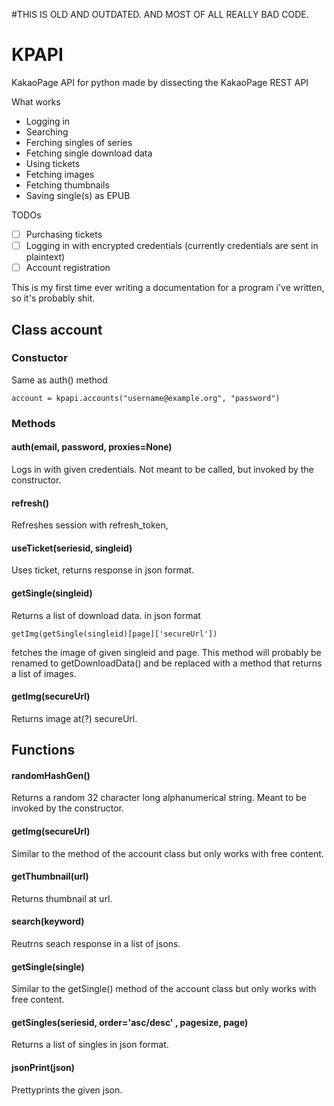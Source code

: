 #THIS IS OLD AND OUTDATED. AND MOST OF ALL REALLY BAD CODE.

# KPAPI
KakaoPage API for python made by dissecting the KakaoPage REST API

What works
 - Logging in
 - Searching
 - Ferching singles of series
 - Fetching single download data
 - Using tickets
 - Fetching images
 - Fetching thumbnails
 - Saving single(s) as EPUB 
 
 TODOs
 - [ ] Purchasing tickets
 - [ ] Logging in with encrypted credentials (currently credentials are sent in plaintext)
 - [ ] Account registration

This is my first time ever writing a documentation for a program i've written, so it's probably shit.

 ## Class account
 ### Constuctor
 Same as auth() method
 
    account = kpapi.accounts("username@example.org", "password")

 ### Methods
#### auth(email, password, proxies=None)
Logs in with given credentials. Not meant to be called, but invoked by the constructor.

#### refresh()
Refreshes session with refresh_token,

#### useTicket(seriesid, singleid)
Uses ticket, returns response in json format.

#### getSingle(singleid)
Returns a list of download data. in json format

    getImg(getSingle(singleid)[page]['secureUrl'])
fetches the image of given singleid and page.
This method will probably be renamed to getDownloadData() and be replaced with a method that returns a list of images.

#### getImg(secureUrl)
Returns image at(?) secureUrl.

## Functions
#### randomHashGen()
Returns a random 32 character long alphanumerical string.
Meant to be invoked by the constructor.

#### getImg(secureUrl)
Similar to the method of the account class but only works with free content.

#### getThumbnail(url)
Returns thumbnail at url.

#### search(keyword)
Reutrns seach response in a list of jsons.

#### getSingle(single)
Similar to the getSingle() method of the account class but only works with free content.

#### getSingles(seriesid, order='asc/desc' , pagesize, page)
Returns a list of singles in json format.

#### jsonPrint(json)
Prettyprints the given json.
